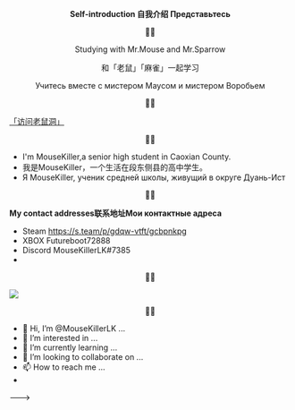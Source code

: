 **<p align="center">Self-introduction  自我介绍  Представьтесь</p>**


<!---
MouseKillerLK/MouseKillerLK is a ✨ special ✨ repository because its `README.md` (this file) appears on your GitHub profile.
You can click the Preview link to take a look at your changes.
--->
<p align="center">🐀🐁</p>
<p align="center">Studying with Mr.Mouse and Mr.Sparrow</p>
<p align="center">和「老鼠」「麻雀」一起学习</p>
<p align="center">Учитесь вместе с мистером Маусом и мистером Воробьем</p>
<p align="center">🐀🐁</p>

[「访问老鼠洞」](https://mousekillerlk.github.io)

<p align="center">🐀🐁</p>

- I'm MouseKiller,a senior high student in Caoxian County.
- 我是MouseKiller，一个生活在段东侧县的高中学生。
- Я MouseKiller, ученик средней школы, живущий в округе Дуань-Ист

<p align="center">🐀🐁</p>

**My contact addresses联系地址Мои контактные адреса**
- Steam https://s.team/p/gdqw-vtft/gcbpnkpg
- XBOX Futureboot72888
- Discord MouseKillerLK#7385
- 

<p align="center">🐀🐁</p>


[![](https://github-readme-stats.vercel.app/api?username=MouseKillerLK&count_private=true&include_all_commits=true&show_icons=true)](127.0.0.1)


<p align="center">🐀🐁</p>

<!---
https://github.com/anuraghazra/github-readme-stats

***
- <span class="heimu" title="你知道的太多了">
<!---### Primary --->
- 👋 Hi, I’m @MouseKillerLK ...
- 👀 I’m interested in ...
- 🌱 I’m currently learning ...
- 💞️ I’m looking to collaborate on ...
- 📫 How to reach me ...
- 
--->
